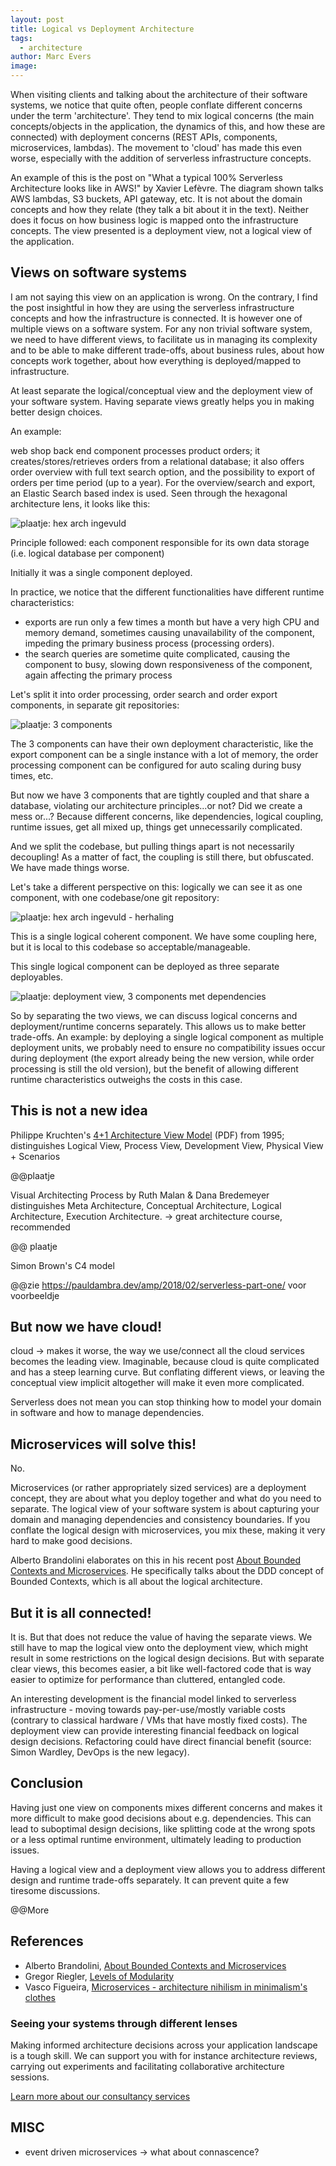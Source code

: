 ```yaml
---
layout: post
title: Logical vs Deployment Architecture
tags:
  - architecture
author: Marc Evers
image: 
---
```


When visiting clients and talking about the architecture of their software systems, we notice that quite often, people conflate different concerns under the term 'architecture'. They tend to mix logical concerns (the main concepts/objects in the application, the dynamics of this, and how these are connected) with deployment concerns (REST APIs, components, microservices, lambdas). The movement to 'cloud' has made this even worse, especially with the addition of serverless infrastructure concepts.

An example of this is the post on "What a typical 100% Serverless Architecture looks like in AWS!" by Xavier Lefèvre. The diagram shown talks AWS lambdas, S3 buckets, API gateway, etc. It is not about the domain concepts and how they relate (they talk a bit about it in the text). Neither does it focus on how business logic is mapped onto the infrastructure concepts. The view presented is a deployment view, not a logical view of the application.

## Views on software systems 

I am not saying this view on an application is wrong. On the contrary, I find the post insightful in how they are using the serverless infrastructure concepts and how the infrastructure is connected. It is however one of multiple views on a software system. For any non trivial software system, we need to have different views, to facilitate us in managing its complexity and to be able to make different trade-offs, about business rules, about how concepts work together, about how everything is deployed/mapped to infrastructure.

At least separate the logical/conceptual view and the deployment view of your software system. Having separate views greatly helps you in making better design choices.

An example:

web shop back end component processes product orders; it creates/stores/retrieves orders from a relational database; it also offers order overview with full text search option, and the possibility to export of orders per time period (up to a year). For the overview/search and export, an Elastic Search based index is used. Seen through the hexagonal architecture lens, it looks like this:

![plaatje: hex arch ingevuld]()

Principle followed: each component responsible for its own data storage (i.e. logical database per component)

Initially it was a single component deployed.

In practice, we notice that the different functionalities have different runtime characteristics: 
- exports are run only a few times a month but have a very high CPU and memory demand, sometimes causing unavailability of the component, impeding the primary business process (processing orders).
- the search queries are sometime quite complicated, causing the component to busy, slowing down responsiveness of the component, again affecting the primary process

Let's split it into order processing, order search and order export components, in separate git repositories:

![plaatje: 3 components]()

The 3 components can have their own deployment characteristic, like the export component can be a single instance with a lot of memory, the order processing component can be configured for auto scaling during busy times, etc.

But now we have 3 components that are tightly coupled and that share a database, violating our architecture principles...or not? Did we create a mess or...? Because different concerns, like dependencies, logical coupling, runtime issues, get all mixed up, things get unnecessarily complicated.

And we split the codebase, but pulling things apart is not necessarily decoupling! As a matter of fact, the coupling is still there, but obfuscated. We have made things worse.

Let's take a different perspective on this: logically we can see it as one component, with one codebase/one git repository:

![plaatje: hex arch ingevuld - herhaling]()

This is a single logical coherent component. We have some coupling here, but it is local to this codebase so acceptable/manageable.

This single logical component can be deployed as three separate deployables.

![plaatje: deployment view, 3 components met dependencies]()

So by separating the two views, we can discuss logical concerns and deployment/runtime concerns separately. This allows us to make better trade-offs. An example: by deploying a single logical component as multiple deployment units, we probably need to ensure no compatibility issues occur during deployment (the export already being the new version, while order processing is still the old version), but the benefit of allowing different runtime characteristics outweighs the costs in this case.


## This is not a new idea

Philippe Kruchten's [4+1 Architecture View Model](https://www.cs.ubc.ca/~gregor/teaching/papers/4+1view-architecture.pdf) (PDF) from 1995; distinguishes Logical View, Process View, Development View, Physical View + Scenarios

@@plaatje

Visual Architecting Process by Ruth Malan & Dana Bredemeyer distinguishes Meta Architecture, Conceptual Architecture, Logical Architecture, Execution Architecture. -> great architecture course, recommended

@@ plaatje

Simon Brown's C4 model

@@zie https://pauldambra.dev/amp/2018/02/serverless-part-one/ voor voorbeeldje

## But now we have cloud!

cloud -> makes it worse, the way we use/connect all the cloud services becomes the leading view. Imaginable, because cloud is quite complicated and has a steep learning curve. But conflating different views, or leaving the conceptual view implicit altogether will make it even more complicated.

Serverless does not mean you can stop thinking how to model your domain in software and how to manage dependencies. 

## Microservices will solve this!

No. 

Microservices (or rather appropriately sized services) are a deployment concept, they are about what you deploy together and what do you need to separate. The logical view of your software system is about capturing your domain and managing dependencies and consistency boundaries. If you conflate the logical design with microservices, you mix these, making it very hard to make good decisions. 

Alberto Brandolini elaborates on this in his recent post [About Bounded Contexts and Microservices](https://blog.avanscoperta.it/2020/06/11/about-bounded-contexts-and-microservices/). He specifically talks about the DDD concept of Bounded Contexts, which is all about the logical architecture. 

## But it is all connected!

It is. But that does not reduce the value of having the separate views. We still have to map the logical view onto the deployment view, which might result in some restrictions on the logical design decisions. But with separate clear views, this becomes easier, a bit like well-factored code that is way easier to optimize for performance than cluttered, entangled code.

An interesting development is the financial model linked to serverless infrastructure - moving towards pay-per-use/mostly variable costs (contrary to classical hardware / VMs that have mostly fixed costs). The deployment view can provide interesting financial feedback on logical design decisions. Refactoring could have direct financial benefit (source: Simon Wardley, DevOps is the new legacy).

## Conclusion

Having just one view on components mixes different concerns and makes it more difficult to make good decisions about e.g. dependencies. This can lead to suboptimal design decisions, like splitting code at the wrong spots or a less optimal runtime environment, ultimately leading to production issues.

Having a logical view and a deployment view allows you to address different design and runtime trade-offs separately. It can prevent quite a few tiresome discussions.

@@More

## References

- Alberto Brandolini, [About Bounded Contexts and Microservices](https://blog.avanscoperta.it/2020/06/11/about-bounded-contexts-and-microservices/)
- Gregor Riegler, [Levels of Modularity](http://gregorriegler.com/2020/08/08/levels-of-modularity.html)
- Vasco Figueira, [Microservices - architecture nihilism in minimalism's clothes](https://vlfig.me/posts/microservices)

<aside>
  <h3>Seeing your systems through different lenses</h3>
  <p>Making informed architecture decisions across your application landscape is a tough skill. We can support you with for instance architecture reviews, carrying out experiments and facilitating collaborative architecture sessions.</p>
  <p><div>
    <a href="/consulting">Learn more about our consultancy services</a>
  </div></p>
</aside>

## MISC

- event driven microservices -> what about connascence?
